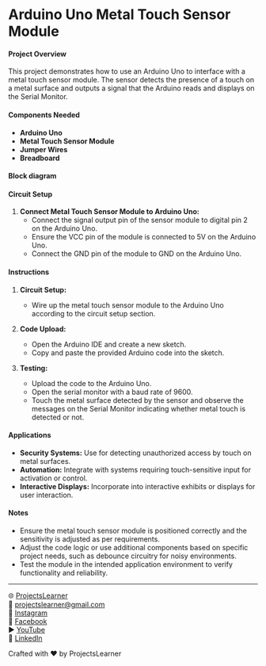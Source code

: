 # Arduino Uno Metal Touch Sensor Module

#### Project Overview

This project demonstrates how to use an Arduino Uno to interface with a metal touch sensor module. The sensor detects the presence of a touch on a metal surface and outputs a signal that the Arduino reads and displays on the Serial Monitor.

#### Components Needed

- **Arduino Uno**
- **Metal Touch Sensor Module**
- **Jumper Wires**
- **Breadboard**

#### Block diagram


#### Circuit Setup

1. **Connect Metal Touch Sensor Module to Arduino Uno:**
   - Connect the signal output pin of the sensor module to digital pin 2 on the Arduino Uno.
   - Ensure the VCC pin of the module is connected to 5V on the Arduino Uno.
   - Connect the GND pin of the module to GND on the Arduino Uno.

#### Instructions

1. **Circuit Setup:**
   - Wire up the metal touch sensor module to the Arduino Uno according to the circuit setup section.

2. **Code Upload:**
   - Open the Arduino IDE and create a new sketch.
   - Copy and paste the provided Arduino code into the sketch.

3. **Testing:**
   - Upload the code to the Arduino Uno.
   - Open the serial monitor with a baud rate of 9600.
   - Touch the metal surface detected by the sensor and observe the messages on the Serial Monitor indicating whether metal touch is detected or not.

#### Applications

- **Security Systems:** Use for detecting unauthorized access by touch on metal surfaces.
- **Automation:** Integrate with systems requiring touch-sensitive input for activation or control.
- **Interactive Displays:** Incorporate into interactive exhibits or displays for user interaction.

#### Notes

- Ensure the metal touch sensor module is positioned correctly and the sensitivity is adjusted as per requirements.
- Adjust the code logic or use additional components based on specific project needs, such as debounce circuitry for noisy environments.
- Test the module in the intended application environment to verify functionality and reliability.

---

🌐 [ProjectsLearner](https://projectslearner.com/learn/arduino-uno-metal-touch-sensor-module)  
📧 [projectslearner@gmail.com](mailto:projectslearner@gmail.com)  
📸 [Instagram](https://www.instagram.com/projectslearner/)  
📘 [Facebook](https://www.facebook.com/projectslearner)  
▶️ [YouTube](https://www.youtube.com/@ProjectsLearner)  
📘 [LinkedIn](https://www.linkedin.com/in/projectslearner)

Crafted with ❤️ by ProjectsLearner